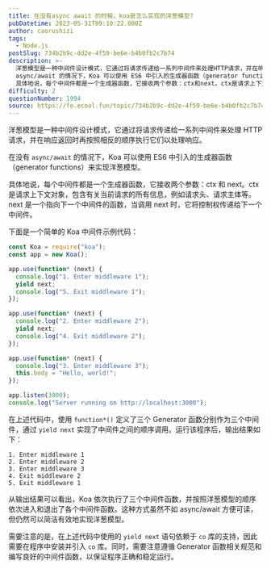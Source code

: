 ```yaml
---
title: 在没有async await 的时候，koa是怎么实现的洋葱模型?
pubDatetime: 2023-05-31T09:10:22.000Z
author: caorushizi
tags:
  - Node.js
postSlug: 734b2b9c-dd2e-4f59-be6e-b4b0fb2c7b74
description: >-
  洋葱模型是一种中间件设计模式，它通过将请求传递给一系列中间件来处理HTTP请求，并在响应返回时再按照相反的顺序执行它们以处理响应。 在没有
  async/await 的情况下，Koa 可以使用 ES6 中引入的生成器函数（generator functions）来实现洋葱模型。
  具体地说，每个中间件都是一个生成器函数，它接收两个参数：ctx和next。ctx是请求上下文对象，包含有关当前请求的所有信
difficulty: 2
questionNumber: 1994
source: https://fe.ecool.fun/topic/734b2b9c-dd2e-4f59-be6e-b4b0fb2c7b74
---
```


洋葱模型是一种中间件设计模式，它通过将请求传递给一系列中间件来处理 HTTP 请求，并在响应返回时再按照相反的顺序执行它们以处理响应。

在没有 `async/await` 的情况下，Koa 可以使用 ES6 中引入的生成器函数（generator functions）来实现洋葱模型。

具体地说，每个中间件都是一个生成器函数，它接收两个参数：ctx 和 next。ctx 是请求上下文对象，包含有关当前请求的所有信息，例如请求头、请求主体等。next 是一个指向下一个中间件的函数，当调用 next 时，它将控制权传递给下一个中间件。

下面是一个简单的 Koa 中间件示例代码：

```javascript
const Koa = require("koa");
const app = new Koa();

app.use(function* (next) {
  console.log("1. Enter middleware 1");
  yield next;
  console.log("5. Exit middleware 1");
});

app.use(function* (next) {
  console.log("2. Enter middleware 2");
  yield next;
  console.log("4. Exit middleware 2");
});

app.use(function* (next) {
  console.log("3. Enter middleware 3");
  this.body = "Hello, world!";
});

app.listen(3000);
console.log("Server running on http://localhost:3000");
```

在上述代码中，使用 `function*()` 定义了三个 Generator 函数分别作为三个中间件，通过 `yield next` 实现了中间件之间的顺序调用。运行该程序后，输出结果如下：

```
1. Enter middleware 1
2. Enter middleware 2
3. Enter middleware 3
4. Exit middleware 2
5. Exit middleware 1
```

从输出结果可以看出，Koa 依次执行了三个中间件函数，并按照洋葱模型的顺序依次进入和退出了各个中间件函数。这种方式虽然不如 async/await 方便可读，但仍然可以简洁有效地实现洋葱模型。

需要注意的是，在上述代码中使用的 `yield next` 语句依赖于 `co` 库的支持，因此需要在程序中安装并引入 `co` 库。同时，需要注意遵循 Generator 函数相关规范和编写良好的中间件函数，以保证程序正确和稳定运行。
